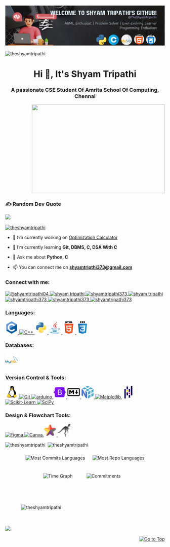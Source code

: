![logo](https://github.com/TheShyamTripathi/TheShyamTripathi/blob/main/Black%20Minimal%20Motivation%20Quote%20LinkedIn%20Banner%20(1).png)
<p align="left"> <img src="https://komarev.com/ghpvc/?username=theshyamtripathi&label=Profile%20views&color=0e75b6&style=flat" alt="theshyamtripathi" /> </p>
<h1 align="center">Hi 👋, It's Shyam Tripathi</h1>
<h3 align="center">A passionate CSE Student Of Amrita School Of Computing, Chennai</h3>

<p align="center">
  <img src="https://media.giphy.com/media/qgQUggAC3Pfv687qPC/giphy.gif" width="420" height="280" style="float: right; margin-left: 20px;" />
  <div style="display: inline-block; vertical-align: middle; text-align: left;">
    <h3>✍️ Random Dev Quote</h3>
    <img src="https://quotes-github-readme.vercel.app/api?type=horizontal&theme=radical" />
  </div>
</p>




<p align="left"> 
  <a href="https://github.com/ryo-ma/github-profile-trophy">
    <img src="https://github-profile-trophy.vercel.app/?username=theshyamtripathi" alt="theshyamtripathi" style="margin-right: 25px;"/>
  </a> 
</p>

- 🔭 I’m currently working on [Optimization Calculator](https://github.com/TheShyamTripathi/optimizationProblemsCalculator)

- 🌱 I’m currently learning **Git, DBMS, C, DSA With C**

- 💬 Ask me about **Python, C**

- 📫 You can connect me on **shyamtripthi373@gmail.com**

<h3 align="left">Connect with me:</h3>
<p align="left">
  <a href="https://twitter.com/@shyamtripathi04" target="blank">
    <img align="center" src="https://raw.githubusercontent.com/rahuldkjain/github-profile-readme-generator/master/src/images/icons/Social/twitter.svg" alt="@shyamtripathi04" height="30" width="40" />
  </a>
  <a href="https://linkedin.com/in/shyamtripathi-tech" target="blank">
    <img align="center" src="https://raw.githubusercontent.com/rahuldkjain/github-profile-readme-generator/master/src/images/icons/Social/linked-in-alt.svg" alt="shyam tripathi" height="30" width="40" />
  </a>
  <a href="https://kaggle.com/shyamtripathi373" target="blank">
    <img align="center" src="https://raw.githubusercontent.com/rahuldkjain/github-profile-readme-generator/master/src/images/icons/Social/kaggle.svg" alt="shyamtripathi373" height="30" width="40" />
  </a>
  <a href="https://fb.com/shyam tripathi" target="blank">
    <img align="center" src="https://raw.githubusercontent.com/rahuldkjain/github-profile-readme-generator/master/src/images/icons/Social/facebook.svg" alt="shyam tripathi" height="30" width="40" />
  </a>
  <a href="https://instagram.com/shyamtripathi373" target="blank">
    <img align="center" src="https://raw.githubusercontent.com/rahuldkjain/github-profile-readme-generator/master/src/images/icons/Social/instagram.svg" alt="shyamtripathi373" height="30" width="40" />
  </a>
  <a href="https://www.hackerrank.com/shyamtripathi373" target="blank">
    <img align="center" src="https://raw.githubusercontent.com/rahuldkjain/github-profile-readme-generator/master/src/images/icons/Social/hackerrank.svg" alt="shyamtripathi373" height="30" width="40" />
  </a>
  <a href="https://www.leetcode.com/shyamtripathi373" target="blank">
    <img align="center" src="https://raw.githubusercontent.com/rahuldkjain/github-profile-readme-generator/master/src/images/icons/Social/leet-code.svg" alt="shyamtripathi373" height="30" width="40" />
  </a>
</p>

<h3 align="left">Languages:</h3>
<p align="left"> 
  <a href="https://www.cprogramming.com/" target="_blank" rel="noreferrer"> 
    <img src="https://raw.githubusercontent.com/devicons/devicon/master/icons/c/c-original.svg" alt="C" width="40" height="40"/> 
  </a>
  <a href="https://www.isocpp.org" target="_blank" rel="noreferrer">
    <img src="https://cdn.jsdelivr.net/gh/devicons/devicon/icons/cplusplus/cplusplus-original.svg" alt="C++" width="40" height="40"/>
  </a>
  <a href="https://www.python.org" target="_blank" rel="noreferrer"> 
    <img src="https://raw.githubusercontent.com/devicons/devicon/master/icons/python/python-original.svg" alt="Python" width="40" height="40"/> 
  </a> 
  <a href="https://www.java.com" target="_blank" rel="noreferrer"> 
    <img src="https://raw.githubusercontent.com/devicons/devicon/master/icons/java/java-original.svg" alt="Java" width="40" height="40"/> 
  </a>
  <a href="https://www.w3.org/html/" target="_blank" rel="noreferrer"> 
    <img src="https://raw.githubusercontent.com/devicons/devicon/master/icons/html5/html5-original-wordmark.svg" alt="HTML5" width="40" height="40"/> 
  </a>
  <a href="https://www.w3schools.com/css/" target="_blank" rel="noreferrer"> 
    <img src="https://raw.githubusercontent.com/devicons/devicon/master/icons/css3/css3-original-wordmark.svg" alt="CSS3" width="40" height="40"/> 
  </a> 
</p>

<h3 align="left">Databases:</h3>
<p align="left">
  <a href="https://www.mysql.com/" target="_blank" rel="noreferrer"> 
    <img src="https://raw.githubusercontent.com/devicons/devicon/master/icons/mysql/mysql-original-wordmark.svg" alt="MySQL" width="40" height="40"/> 
  </a>
</p>

<h3 align="left">Version Control & Tools:</h3>
<p align="left"> 
  <a href="https://www.linux.org/" target="_blank" rel="noreferrer"> 
    <img src="https://raw.githubusercontent.com/devicons/devicon/master/icons/linux/linux-original.svg" alt="linux" width="40" height="40"/> 
  </a> 
  <a href="https://git-scm.com/" target="_blank" rel="noreferrer"> 
    <img src="https://www.vectorlogo.zone/logos/git-scm/git-scm-icon.svg" alt="Git" width="40" height="40"/> 
  </a>
  <a href="https://www.arduino.cc/" target="_blank" rel="noreferrer"> 
    <img src="https://cdn.worldvectorlogo.com/logos/arduino-1.svg" alt="arduino" width="40" height="40"/> 
  </a>
  <a href="https://getbootstrap.com" target="_blank" rel="noreferrer">
    <img src="https://raw.githubusercontent.com/devicons/devicon/master/icons/bootstrap/bootstrap-original.svg" alt="Bootstrap" width="40" height="40"/> 
  </a> 
  <a href="https://www.markdownguide.org/" target="_blank" rel="noreferrer"> 
    <img src="https://raw.githubusercontent.com/devicons/devicon/master/icons/markdown/markdown-original.svg" alt="Markdown" width="40" height="40"/> 
  </a> 
  <a href="https://numpy.org/" target="_blank" rel="noreferrer"> 
    <img src="https://raw.githubusercontent.com/devicons/devicon/master/icons/numpy/numpy-original.svg" alt="NumPy" width="40" height="40"/> 
  </a> 
  <a href="https://matplotlib.org/" target="_blank" rel="noreferrer"> 
    <img src="https://matplotlib.org/stable/_static/images/logo2.svg" alt="Matplotlib" width="40" height="40"/> 
  </a> 
  <a href="https://pandas.pydata.org/" target="_blank" rel="noreferrer"> 
    <img src="https://raw.githubusercontent.com/devicons/devicon/master/icons/pandas/pandas-original.svg" alt="Pandas" width="40" height="40"/> 
  </a> 
  <a href="https://scikit-learn.org/" target="_blank" rel="noreferrer"> 
    <img src="https://upload.wikimedia.org/wikipedia/commons/0/05/Scikit_learn_logo_small.svg" alt="Scikit-Learn" width="40" height="40"/> 
  </a> 
  <a href="https://scipy.org/" target="_blank" rel="noreferrer"> 
    <img src="https://raw.githubusercontent.com/scipy/scipy.org/master/images/logo/logo.png" alt="SciPy" width="40" height="40"/> 
  </a> 
</p>

  
</p>

<h3 align="left">Design & Flowchart Tools:</h3>
<p align="left"> 
  <a href="https://www.figma.com/" target="_blank" rel="noreferrer"> 
    <img src="https://www.vectorlogo.zone/logos/figma/figma-icon.svg" alt="Figma" width="40" height="40"/> 
  </a>
  <a href="https://www.canva.com/" target="_blank" rel="noreferrer"> 
    <img src="https://www.vectorlogo.zone/logos/canva/canva-icon.svg" alt="Canva" width="40" height="40"/> 
  </a>
<a href="https://staruml.io/" target="_blank" rel="noreferrer"> 
  <img src="https://github.com/TheShyamTripathi/TheShyamTripathi/blob/main/staruml_94078.png" alt="StarUML" width="40" height="40"/> 
</a> 
<a href="https://raptor.martincarlisle.com/" target="_blank" rel="noreferrer"> 
  <img src="https://github.com/TheShyamTripathi/TheShyamTripathi/blob/main/Raptor.gif" alt="RAPTOR" width="40" height="40"/> 
</a>

</p>


<p>
  <img align="center" src="https://github-readme-stats.vercel.app/api/top-langs?username=theshyamtripathi&show_icons=true&locale=en&layout=compact" alt="theshyamtripathi" />
    &nbsp;<img align="center" src="https://github-readme-stats.vercel.app/api?username=theshyamtripathi&show_icons=true&locale=en" alt="theshyamtripathi" />
</p>
<p align="center" style="margin-bottom: 50px;">
  <img align="center" src="http://github-profile-summary-cards.vercel.app/api/cards/most-commit-language?username=TheShyamTripathi&theme=vue&exclude=html,CSS,Jupyter%20Notebook" height="180em" alt="Most Commits Languages" style="margin: 10px;"/>
  <img align="center" src="http://github-profile-summary-cards.vercel.app/api/cards/repos-per-language?username=TheShyamTripathi&theme=vue&exclude=html,CSS,Jupyter%20Notebook" height="180em" alt="Most Repo Languages" style="margin: 10px;"/>
  <img align="center" src="http://github-profile-summary-cards.vercel.app/api/cards/productive-time?username=TheShyamTripathi&theme=vue&utcOffset=5.30" height="180em" alt="Time Graph" style="margin: 10px;"/>
  <img align="center" src="http://github-profile-summary-cards.vercel.app/api/cards/profile-details?username=TheShyamTripathi&theme=vue" height="180em" alt="Commitments" style="margin: 30px;"/>
</p>




<p style="margin: 50px;"><img align="center" src="https://github-readme-streak-stats.herokuapp.com/?user=theshyamtripathi&" alt="theshyamtripathi"  /></p>

![](https://github-contributor-stats.vercel.app/api?username=TheShyamTripathi&limit=5&theme=light&combine_all_yearly_contributions=true)

<p align="right"><a href="#top"><img src="https://img.shields.io/static/v1?label&message=Go+to+Top&color=0b6ab3&style=flat&logo" alt="Go to Top" /></a></p>
<!---
TheShyamTripathi/TheShyamTripathi is a ✨ special ✨ repository because its `README.md` (this file) appears on your GitHub profile.
You can click the Preview link to take a look at your changes.
--->
